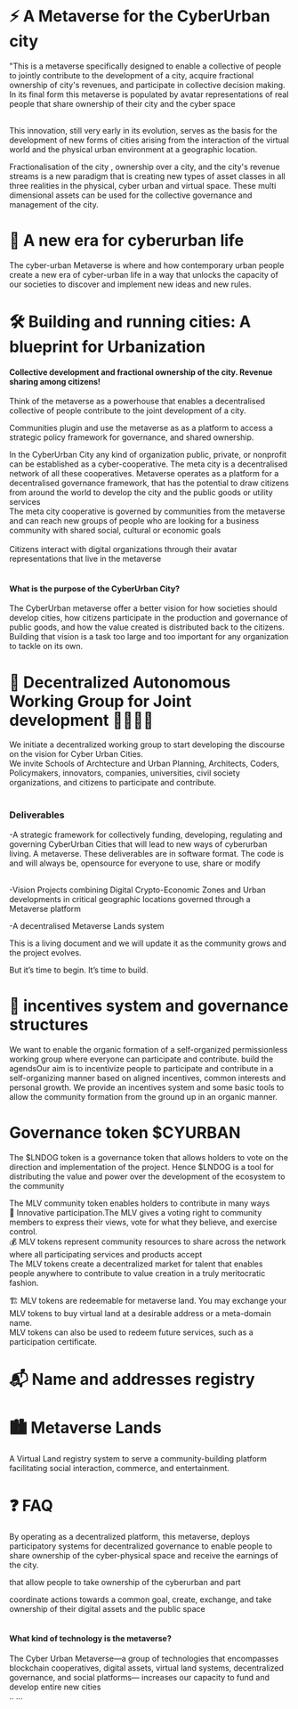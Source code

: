 # ⚡️ A Metaverse for the CyberUrban city
"This is a metaverse specifically designed to enable a collective of people to jointly contribute to the development of a city, acquire fractional ownership of city's revenues, and participate in collective decision making. In its final form this metaverse is populated by avatar representations of real people that share ownership of their city and the cyber space <br><br>

This innovation, still very early in its evolution, serves as the basis for the development of new forms of cities arising from the interaction of the virtual world and the physical urban environment at a geographic location. 

Fractionalisation of the city , ownership over a city, and the city's revenue streams  is a new paradigm that is creating new types of asset classes in all three realities in the physical, cyber urban and virtual space. These multi dimensional assets can be used for the collective governance and management of the city.


# 💎 A new era for cyberurban life
The cyber-urban Metaverse is where and how contemporary urban people create a new era of cyber-urban life in a way that unlocks the capacity of our societies to discover and implement new ideas and new rules.<br>

# 🛠 Building and running cities: A blueprint for Urbanization
#### Collective development and fractional ownership of the city. Revenue sharing among citizens!
Think of the metaverse as a powerhouse that enables a decentralised collective of people contribute to the joint development of a city. 

Communities plugin and use the metaverse as as a platform to access a strategic policy framework for governance, and shared ownership.<br>

In the CyberUrban City any kind of organization public, private, or nonprofit can be established as a cyber-cooperative. The meta city is a decentralised network of all these cooperatives. Metaverse operates as a platform for a decentralised governance framework, that has the potential to draw citizens from around the world to develop the city and the public goods or utility services<br>
The meta city cooperative is governed by communities from the metaverse and can reach new groups of people who are looking for a business community with shared social, cultural or economic goals<br><br> 
Citizens interact with digital organizations through their avatar representations that live in the metaverse<br><br> 

#### What is the purpose of the CyberUrban City?
The CyberUrban metaverse offer a better vision for how societies should develop cities, how citizens participate in the production and governance of public goods, and how the value created is distributed back to the citizens. Building that vision is a task too large and too important for any organization to tackle on its own.


# 👫 Decentralized Autonomous Working Group for Joint development  👫👫👫👫
We initiate a decentralized working group to start developing the discourse on the vision for Cyber Urban Cities.  
We invite Schools of Archtecture and Urban Planning, Architects, Coders, Policymakers, innovators, companies, universities, civil society organizations, and citizens to participate and contribute.<br><br> 
### Deliverables
-A strategic framework for collectively funding, developing, regulating and governing CyberUrban Cities that will lead to new ways of cyberurban living. A metaverse.
These deliverables are in software format. The code is and will always be, opensource for everyone to use, share or modify<br><br>

-Vision Projects combining Digital Crypto-Economic Zones and Urban developments in critical geographic locations governed through a Metaverse platform

-A decentralised Metaverse Lands system



This is a living document and we will update it as the community grows and the project evolves.<br>

But it’s time to begin. It’s time to build.

# 🚀 incentives system and governance structures
We want to enable the organic formation of a self-organized permissionless working group where everyone can participate and contribute.  build the agendsOur aim is to incentivize people to participate and contribute in a self-organizing manner based on aligned incentives, common interests and personal growth. 
We provide an incentives system and some basic tools to allow the community formation from the ground up in an organic manner.



# Governance token $CYURBAN
The $LNDOG token is a governance token that allows holders to vote on the direction and implementation of the project. Hence $LNDOG is a tool for distributing the value and power over the development of the ecosystem to the community

The MLV community token enables holders to contribute in many ways<br>
📢 Innovative participation.The MLV gives a voting right to community members to express their views, vote for what they believe, and exercise control.<br> 
💰 MLV tokens represent community resources to share across the network where all participating services and products accept<br>
The MLV tokens create a decentralized market for talent that enables people anywhere to contribute to value creation in a truly meritocratic fashion.<br>

🏗 MLV tokens are redeemable for metaverse land. You may exchange your MLV tokens to buy virtual land at a desirable address or a meta-domain name.<br>
MLV tokens can also be used to redeem future services, such as a participation certificate.<br>


# 📬 Name and addresses registry

# 🏙 Metaverse Lands  
A Virtual Land registry system to serve a community-building platform facilitating social interaction, commerce, and entertainment.


# ❓ FAQ
By operating as a decentralized platform, this metaverse, deploys participatory systems for decentralized governance to enable people to share ownership of the cyber-physical space and receive the earnings of the city.

that allow people to take ownership of the cyberurban and part


coordinate actions towards a common goal, create, exchange, and take ownership of their digital assets and the public space<br><br>

####  What kind of technology is the metaverse?
The Cyber Urban Metaverse—a group of technologies that encompasses blockchain cooperatives, digital assets, virtual land systems, decentralized governance, and social platforms— increases our capacity to fund and develop entire new cities<br><be>..
...
